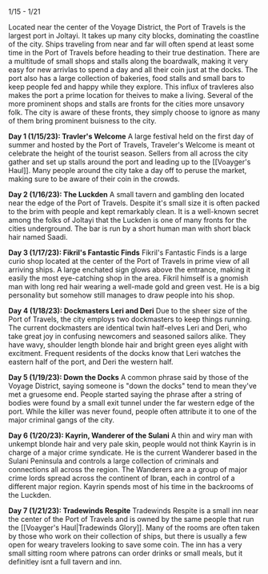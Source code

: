 1/15 - 1/21

Located near the center of the Voyage District, the Port of Travels is the largest port in Joltayi. It takes up many city blocks, dominating the coastline of the city. Ships  traveling from near and far will often spend at least some time in the Port of Travels before heading to their true destination. There are a multitude of small shops and stalls along the boardwalk, making it very easy for new arrivlas to spend a day and all their coin just at the docks. The port also has a large collection of bakeries, food stalls and small bars to keep people fed and happy while they explore. This influx of travleres also makes the port a prime location for theives to make a living. Several of the more prominent shops and stalls are fronts for the cities more unsavory folk. The city is aware of these fronts, they simply choose to ignore as many of them bring prominent buisness to the city.

**Day 1 (1/15/23): Travler's Welcome** 
	A large festival held on the first day of summer and hosted by the Port of Travels, Traveler's Welcome is meant ot celebrate the height of the tourist season. Sellers from all across the city gather and set up stalls around the port and leading up to the [[Voayger's Haul]]. Many people around the city take a day off to peruse the market, making sure to be aware of their coin in the crowds.

**Day 2 (1/16/23): The Luckden**
	A small tavern and gambling den located near the edge of the Port of Travels. Despite it's small size it is often packed to the brim with people and kept remarkably clean. It is a well-known secret among the folks of Joltayi that the Luckden is one of many fronts for the cities underground. The bar is run by a short human man with short black hair named Saadi.

**Day 3 (1/17/23): Fikril's Fantastic Finds**
	Fikril's Fantastic Finds is a large curio shop located at the center of the Port of Travels in prime view of all arriving ships. A large enchated sign glows above the entrance, making it easily the most eye-catching shop in the area. Fikril himself is a gnomish man with long red hair wearing a well-made gold and green vest. He is a big personality but somehow still manages to draw people into his shop.

**Day 4 (1/18/23): Dockmasters Leri and Deri**
	Due to the sheer size of the Port of Travels, the city employs two dockmasters to keep things running. The current dockmasters are identical twin half-elves Leri and Deri, who take great joy in confusing newcomers and seasoned sailors alike. They have wavy, shoulder length blonde hair and bright green eyes alight with excitment. Frequent residents of the docks know that Leri watches the eastern half of the port, and Deri the western half.

**Day 5 (1/19/23): Down the Docks**
	A common phrase said by those of the Voyage District, saying someone is "down the docks" tend to mean they've met a gruesome end. People started saying the phrase after a string of bodies were found by a small exit tunnel under the far western edge of the port. While the killer was never found, people often attribute it to one of the major criminal gangs of the city.

**Day 6 (1/20/23): Kayrin, Wanderer of the Sulani**
	A thin and wiry man with unkempt blonde hair and very pale skin, people would not think Kayrin is in charge of a major crime syndicate. He is the current Wanderer based in the Sulani Peninsula and controls a large collection of criminals and connections all across the region. The Wanderers are a a group of major crime lords spread across the continent of Ibran, each in control of a different major region. Kayrin spends most of his time in the backrooms of the Luckden.

**Day 7 (1/21/23): Tradewinds Respite**
	Tradewinds Respite is a small inn near the center of the Port of Travels and is owned by the same people that run the [[Voayger's Haul|Tradewinds Glory]]. Many of the rooms are often taken by those who work on their collection of ships, but there is usually a few open for weary travelers looking to save some coin. The inn has a very small sitting room where patrons can order drinks or small meals, but it definitley isnt a full tavern and inn.